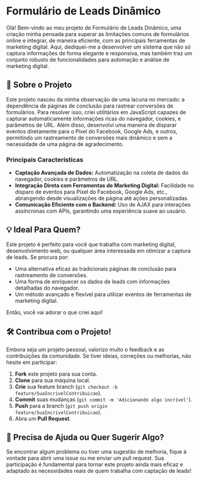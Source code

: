 # Formulário de Leads Dinâmico

Olá! Bem-vindo ao meu projeto de Formulário de Leads Dinâmico, uma criação minha pensada para superar as limitações comuns de formulários online e integrar, de maneira eficiente, com as principais ferramentas de marketing digital. Aqui, dediquei-me a desenvolver um sistema que não só captura informações de forma elegante e responsiva, mas também traz um conjunto robusto de funcionalidades para automação e análise de marketing digital.

## 🚀 Sobre o Projeto

Este projeto nasceu da minha observação de uma lacuna no mercado: a dependência de páginas de conclusão para rastrear conversões de formulários. Para resolver isso, criei utilitários em JavaScript capazes de capturar automaticamente informações ricas do navegador, cookies, e parâmetros de URL. Além disso, desenvolvi uma maneira de disparar eventos diretamente para o Pixel do Facebook, Google Ads, e outros, permitindo um rastreamento de conversões mais dinâmico e sem a necessidade de uma página de agradecimento.

### Principais Características

- **Captação Avançada de Dados:** Automatização na coleta de dados do navegador, cookies e parâmetros de URL.
- **Integração Direta com Ferramentas de Marketing Digital:** Facilidade no disparo de eventos para Pixel do Facebook, Google Ads, etc., abrangendo desde visualizações de página até ações personalizadas.
- **Comunicação Eficiente com o Backend:** Uso de AJAX para interações assíncronas com APIs, garantindo uma experiência suave ao usuário.

## 💡 Ideal Para Quem?

Este projeto é perfeito para você que trabalha com marketing digital, desenvolvimento web, ou qualquer área interessada em otimizar a captura de leads. Se procura por:

- Uma alternativa eficaz às tradicionais páginas de conclusão para rastreamento de conversões.
- Uma forma de enriquecer os dados de leads com informações detalhadas do navegador.
- Um método avançado e flexível para utilizar eventos de ferramentas de marketing digital.

Então, você vai adorar o que criei aqui!

## 🛠️ Contribua com o Projeto!

Embora seja um projeto pessoal, valorizo muito o feedback e as contribuições da comunidade. Se tiver ideias, correções ou melhorias, não hesite em participar:

1. **Fork** este projeto para sua conta.
2. **Clone** para sua máquina local.
3. **Crie** sua feature branch (`git checkout -b feature/SuaIncrivelContribuicao`).
4. **Commit** suas mudanças (`git commit -m 'Adicionando algo incrível'`).
5. **Push** para a branch (`git push origin feature/SuaIncrivelContribuicao`).
6. Abra um **Pull Request**.

## 🤝 Precisa de Ajuda ou Quer Sugerir Algo?

Se encontrar algum problema ou tiver uma sugestão de melhoria, fique à vontade para abrir uma issue ou me enviar um pull request. Sua participação é fundamental para tornar este projeto ainda mais eficaz e adaptado às necessidades reais de quem trabalha com captação de leads!